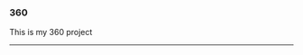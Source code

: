### 360

<script src="//360.vizor.io/scripts/embed.js" data-vizorurl="https://360.vizor.io/embed/v/x9lve" ></script>

This is my 360 project

***
